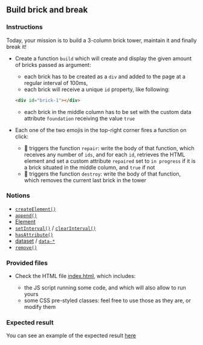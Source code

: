 ## Build brick and break

### Instructions

Today, your mission is to build a 3-column brick tower, maintain it and finally break it!

- Create a function `build` which will create and display the given amount of bricks passed as argument:

  - each brick has to be created as a `div` and added to the page at a regular interval of 100ms,
  - each brick will receive a unique `id` property, like following:

  ```html
  <div id="brick-1"></div>
  ```

  - each brick in the middle column has to be set with the custom data attribute `foundation` receiving the value `true`

- Each one of the two emojis in the top-right corner fires a function on click:

  - 🔨 triggers the function `repair`: write the body of that function, which receives any number of `ids`, and for each `id`, retrieves the HTML element and set a custom attribute `repaired` set to `in progress` if it is a brick situated in the middle column, and `true` if not
  - 🧨 triggers the function `destroy`: write the body of that function, which removes the current last brick in the tower

### Notions

- [`createElement()`](https://developer.mozilla.org/en-US/docs/Web/API/Document/createElement)
- [`append()`](https://developer.mozilla.org/en-US/docs/Web/API/ParentNode/append)
- [Element](https://developer.mozilla.org/en-US/docs/Web/API/Element)
- [`setInterval()`](https://developer.mozilla.org/en-US/docs/Web/API/WindowOrWorkerGlobalScope/setInterval) / [`clearInterval()`](https://developer.mozilla.org/en-US/docs/Web/API/WindowOrWorkerGlobalScope/clearInterval)
- [`hasAttribute()`](https://developer.mozilla.org/en-US/docs/Web/API/Element/hasAttribute)
- [dataset](https://developer.mozilla.org/en-US/docs/Web/API/HTMLOrForeignElement/dataset) / [`data-*`](https://developer.mozilla.org/en-US/docs/Web/HTML/Global_attributes/data-*)
- [`remove()`](https://developer.mozilla.org/en-US/docs/Web/API/ChildNode/remove)

### Provided files

- Check the HTML file [index.html](/public/subjects/build-brick-and-break/index.html), which includes:

  - the JS script running some code, and which will also allow to run yours
  - some CSS pre-styled classes: feel free to use those as they are, or modify them

### Expected result

You can see an example of the expected result [here](https://youtu.be/OjSP_7u9CZ4)
